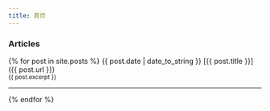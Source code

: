```yaml
---
title: 首页
---
```


<style>
  .main-content p {
    position: relative;
    padding-left: 6em;
  }
  .main-content time {
    position: absolute;
    top: 3px;
    left: 0;
    font-size: .8em;
  }
</style>

### Articles
{% for post in site.posts %}
  <time>{{ post.date | date_to_string }}</time>
  [{{ post.title }}]({{ post.url }})
  <br>
  <small>{{ post.excerpt }}</small>
  <hr>
{% endfor %}
